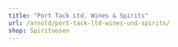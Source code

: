 ```yaml
---
title: "Port Tack Ltd. Wines & Spirits"
url: /arnold/port-tack-ltd-wines-und-spirits/
shop: Spirituosen
---
```

